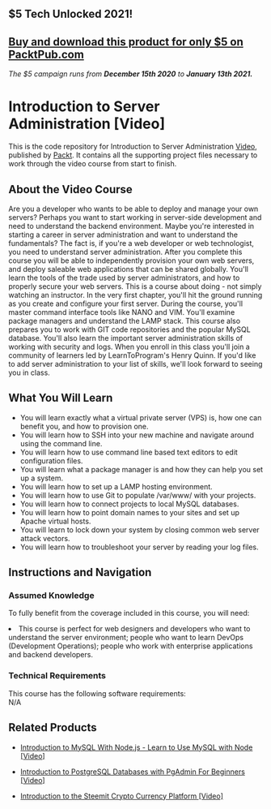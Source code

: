 ## $5 Tech Unlocked 2021!
[Buy and download this product for only $5 on PacktPub.com](https://www.packtpub.com/)
-----
*The $5 campaign         runs from __December 15th 2020__ to __January 13th 2021.__*




# Introduction to Server Administration [Video]
This is the code repository for Introduction to Server Administration [Video](https://www.packtpub.com/networking-and-servers/introduction-server-administration-video), published by [Packt](https://www.packtpub.com/?utm_source=github). It contains all the supporting project files necessary to work through the video course from start to finish.
## About the Video Course
Are you a developer who wants to be able to deploy and manage your own servers? Perhaps you want to start working in server-side development and need to understand the backend environment. Maybe you're interested in starting a career in server administration and want to understand the fundamentals? The fact is, if you're a web developer or web technologist, you need to understand server administration. After you complete this course you will be able to independently provision your own web servers, and deploy saleable web applications that can be shared globally. You'll learn the tools of the trade used by server administrators, and how to properly secure your web servers. This is a course about doing - not simply watching an instructor. In the very first chapter, you'll hit the ground running as you create and configure your first server. During the course, you'll master command interface tools like NANO and VIM. You'll examine package managers and understand the LAMP stack. This course also prepares you to work with GIT code repositories and the popular MySQL database. You'll also learn the important server administration skills of working with security and logs. When you enroll in this class you'll join a community of learners led by LearnToProgram's Henry Quinn. If you'd like to add server administration to your list of skills, we'll look forward to seeing you in class.



<H2>What You Will Learn</H2>
<DIV class=book-info-will-learn-text>
<UL>
<LI> You will learn exactly what a virtual private server (VPS) is, how one can benefit you, and how to provision one.</li>
<LI>You will learn how to SSH into your new machine and navigate around using the command line.</li>
<LI>You will learn how to use command line based text editors to edit configuration files.</li>
<LI>You will learn what a package manager is and how they can help you set up a system.</li>
<LI>You will learn how to set up a LAMP hosting environment.</li>
<LI>You will learn how to use Git to populate /var/www/ with your projects.</li>
<LI>You will learn how to connect projects to local MySQL databases.</li>
<LI>You will learn how to point domain names to your sites and set up Apache virtual hosts.</li>
<LI>You will learn to lock down your system by closing common web server attack vectors.</li>
<LI>You will learn how to troubleshoot your server by reading your log files.</li>
</UL></DIV>

## Instructions and Navigation
### Assumed Knowledge
To fully benefit from the coverage included in this course, you will need:<br/>
<DIV class=book-info-will-learn-text>
<LI> This course is perfect for web designers and developers who want to understand the server environment; people who want to learn DevOps (Development Operations); people who work with enterprise applications and backend developers.	</li>
<DIV>

### Technical Requirements
This course has the following software requirements:<br/>
N/A

## Related Products
* [Introduction to MySQL With Node.js - Learn to Use MySQL with Node [Video]
](https://www.packtpub.com/application-development/introduction-mysql-nodejs-learn-use-mysql-node-video)

* [Introduction to PostgreSQL Databases with PgAdmin For Beginners [Video]
]( https://www.packtpub.com/application-development/introduction-postgresql-databases-pgadmin-beginners-video)

* [Introduction to the Steemit Crypto Currency Platform [Video]
]( https://www.packtpub.com/application-development/introduction-steemit-crypto-currency-platform-video)

